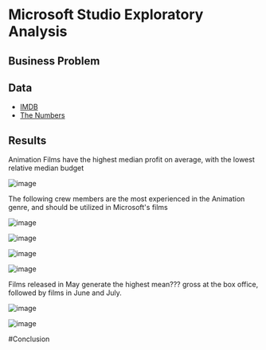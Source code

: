 # Microsoft Studio Exploratory Analysis

## Business Problem

## Data

* [IMDB](https://www.imdb.com/)
* [The Numbers](https://www.the-numbers.com/)


## Results

Animation Films have the highest median profit on average, with the lowest relative median budget

![image](https://user-images.githubusercontent.com/71892324/137145150-0a79dbf7-7e74-4817-98ce-157cb978636a.png)

The following crew members are the most experienced in the Animation genre, and should be utilized in Microsoft's films

![image](https://user-images.githubusercontent.com/71892324/137145435-7688b184-a379-434b-87b1-cc13240b27fb.png)

![image](https://user-images.githubusercontent.com/71892324/137145472-c523f80e-d69e-4e01-926a-aa6b65bd26a6.png)

![image](https://user-images.githubusercontent.com/71892324/137145483-7f8805a3-34d4-4518-aca5-7634080dc1e4.png)

![image](https://user-images.githubusercontent.com/71892324/137145489-68ea0177-6714-4dec-84d2-538e5d461c00.png)

Films released in May generate the highest mean??? gross at the box office, followed by films in June and July.

![image](https://user-images.githubusercontent.com/71892324/137145519-8a0ba906-ef8d-455d-85ba-d4fe275dbb21.png)

![image](https://user-images.githubusercontent.com/71892324/137145541-e000e78e-1b56-43ae-9e6f-7f7eb39f9575.png)


#Conclusion
